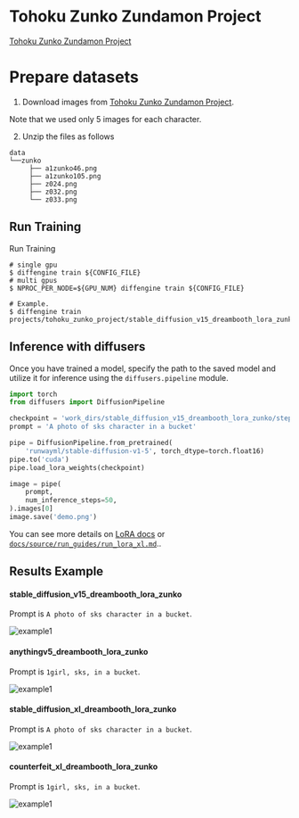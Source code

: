 # Tohoku Zunko Zundamon Project

[Tohoku Zunko Zundamon Project](https://zunko.jp/)

# Prepare datasets

1. Download images from [Tohoku Zunko Zundamon Project](https://zunko.jp/con_illust.html).

Note that we used only 5 images for each character.

2. Unzip the files as follows

```
data
└──zunko
     ├── a1zunko46.png
     ├── a1zunko105.png
     ├── z024.png
     ├── z032.png
     └── z033.png
```

## Run Training

Run Training

```
# single gpu
$ diffengine train ${CONFIG_FILE}
# multi gpus
$ NPROC_PER_NODE=${GPU_NUM} diffengine train ${CONFIG_FILE}

# Example.
$ diffengine train projects/tohoku_zunko_project/stable_diffusion_v15_dreambooth_lora_zunko.py
```

## Inference with diffusers

Once you have trained a model, specify the path to the saved model and utilize it for inference using the `diffusers.pipeline` module.

```py
import torch
from diffusers import DiffusionPipeline

checkpoint = 'work_dirs/stable_diffusion_v15_dreambooth_lora_zunko/step999'
prompt = 'A photo of sks character in a bucket'

pipe = DiffusionPipeline.from_pretrained(
    'runwayml/stable-diffusion-v1-5', torch_dtype=torch.float16)
pipe.to('cuda')
pipe.load_lora_weights(checkpoint)

image = pipe(
    prompt,
    num_inference_steps=50,
).images[0]
image.save('demo.png')
```

You can see more details on [LoRA docs](../../docs/source/run_guides/run_lora.md#inference-with-diffusers) or [`docs/source/run_guides/run_lora_xl.md`](../../docs/source/run_guides/run_lora_xl.md#inference-with-diffusers)..

## Results Example

#### stable_diffusion_v15_dreambooth_lora_zunko

Prompt is `A photo of sks character in a bucket`.

![example1](https://github.com/okotaku/diffengine/assets/24734142/951b740c-8b17-47e1-8bc9-1db87aecf6eb)

#### anythingv5_dreambooth_lora_zunko

Prompt is `1girl, sks, in a bucket`.

![example1](https://github.com/okotaku/diffengine/assets/24734142/477632a4-534e-44f7-bab0-1520cfc669d2)

#### stable_diffusion_xl_dreambooth_lora_zunko

Prompt is `A photo of sks character in a bucket`.

![example1](https://github.com/okotaku/diffengine/assets/24734142/e820e4e4-3eec-4058-9be3-7284cbd0c4db)

#### counterfeit_xl_dreambooth_lora_zunko

Prompt is `1girl, sks, in a bucket`.

![example1](https://github.com/okotaku/diffengine/assets/24734142/5c85a9f2-6eee-4891-91e3-69fc43244f38)
